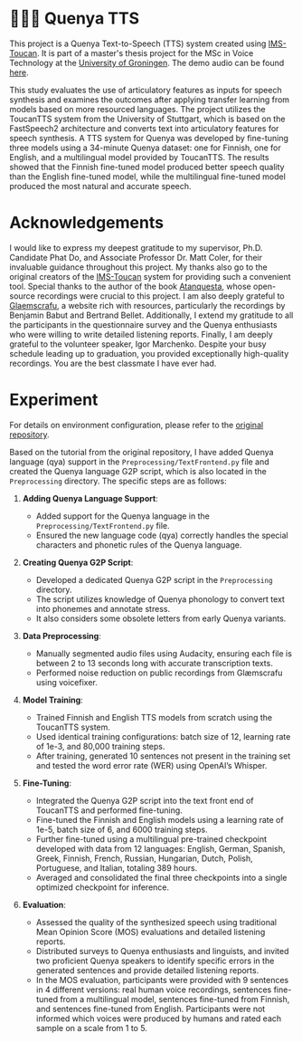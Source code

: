 # 🧝🏽‍♀️ Quenya TTS

This project is a Quenya Text-to-Speech (TTS) system created using [IMS-Toucan](https://github.com/DigitalPhonetics/IMS-Toucan). It is part of a master's thesis project for the MSc in Voice Technology at the [University of Groningen](https://www.rug.nl/). The demo audio can be found [here](https://annie-zhou1997.github.io/QuenyaTTS.github.io/).

This study evaluates the use of articulatory features as inputs for speech synthesis and examines the outcomes after applying transfer learning from models based on more resourced languages. The project utilizes the ToucanTTS system from the University of Stuttgart, which is based on the FastSpeech2 architecture and converts text into articulatory features for speech synthesis. A TTS system for Quenya was developed by fine-tuning three models using a 34-minute Quenya dataset: one for Finnish, one for English, and a multilingual model provided by ToucanTTS. The results showed that the Finnish fine-tuned model produced better speech quality than the English fine-tuned model, while the multilingual fine-tuned model produced the most natural and accurate speech.


# Acknowledgements
I would like to express my deepest gratitude to my supervisor, Ph.D. Candidate Phat Do, and Associate Professor Dr. Matt Coler, for their invaluable guidance throughout this project. My thanks also go to the original creators of the [IMS-Toucan](https://github.com/DigitalPhonetics/IMS-Toucan) system for providing such a convenient tool. Special thanks to the author of the book [Atanquesta](https://middangeard.org.uk/aglardh/atanquesta), whose open-source recordings were crucial to this project. I am also deeply grateful to [Glaemscrafu](https://glaemscrafu.jrrvf.com/english/index.html), a website rich with resources, particularly the recordings by Benjamin Babut and Bertrand Bellet. Additionally, I extend my gratitude to all the participants in the questionnaire survey and the Quenya enthusiasts who were willing to write detailed listening reports. Finally, I am deeply grateful to the volunteer speaker, Igor Marchenko. Despite your busy schedule leading up to graduation, you provided exceptionally high-quality recordings. You are the best classmate I have ever had.

# Experiment

For details on environment configuration, please refer to the [original repository](https://github.com/DigitalPhonetics/IMS-Toucan).

Based on the tutorial from the original repository, I have added Quenya language (qya) support in the `Preprocessing/TextFrontend.py` file and created the Quenya language G2P script, which is also located in the `Preprocessing` directory. The specific steps are as follows:

1. **Adding Quenya Language Support**:
    - Added support for the Quenya language in the `Preprocessing/TextFrontend.py` file.
    - Ensured the new language code (qya) correctly handles the special characters and phonetic rules of the Quenya language.

2. **Creating Quenya G2P Script**:
    - Developed a dedicated Quenya G2P script in the `Preprocessing` directory.
    - The script utilizes knowledge of Quenya phonology to convert text into phonemes and annotate stress.
    - It also considers some obsolete letters from early Quenya variants.

3. **Data Preprocessing**:
    - Manually segmented audio files using Audacity, ensuring each file is between 2 to 13 seconds long with accurate transcription texts.
    - Performed noise reduction on public recordings from Glæmscrafu using voicefixer.

4. **Model Training**:
    - Trained Finnish and English TTS models from scratch using the ToucanTTS system.
    - Used identical training configurations: batch size of 12, learning rate of 1e-3, and 80,000 training steps.
    - After training, generated 10 sentences not present in the training set and tested the word error rate (WER) using OpenAI’s Whisper.

5. **Fine-Tuning**:
    - Integrated the Quenya G2P script into the text front end of ToucanTTS and performed fine-tuning.
    - Fine-tuned the Finnish and English models using a learning rate of 1e-5, batch size of 6, and 6000 training steps.
    - Further fine-tuned using a multilingual pre-trained checkpoint developed with data from 12 languages: English, German, Spanish, Greek, Finnish, French, Russian, Hungarian, Dutch, Polish, Portuguese, and Italian, totaling 389 hours.
    - Averaged and consolidated the final three checkpoints into a single optimized checkpoint for inference.

6. **Evaluation**:
    - Assessed the quality of the synthesized speech using traditional Mean Opinion Score (MOS) evaluations and detailed listening reports.
    - Distributed surveys to Quenya enthusiasts and linguists, and invited two proficient Quenya speakers to identify specific errors in the generated sentences and provide detailed listening reports.
    - In the MOS evaluation, participants were provided with 9 sentences in 4 different versions: real human voice recordings, sentences fine-tuned from a multilingual model, sentences fine-tuned from Finnish, and sentences fine-tuned from English. Participants were not informed which voices were produced by humans and rated each sample on a scale from 1 to 5.

